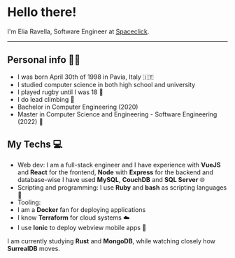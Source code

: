 # Hello there!

I'm Elia Ravella, Software Engineer at [Spaceclick](https://www.spaceclick.com/it/). 

---

## Personal info 🧑‍🦱
- I was born April 30th of 1998 in Pavia, Italy 🇮🇹
- I studied computer science in both high school and university
- I played rugby until I was 18 🏉
- I do lead climbing 🧗
- Bachelor in Computer Engineering (2020)
- Master in Computer Science and Engineering - Software Engineering (2022) :page_with_curl:

## My Techs :computer:
- Web dev: I am a full-stack engineer and I have experience with **VueJS** and **React** for the frontend, **Node** with **Express** for the backend and database-wise I have used **MySQL**, **CouchDB** and **SQL Server** :globe_with_meridians:
- Scripting and programming: I use **Ruby** and **bash** as scripting languages :wrench:
- Tooling: 
 - I am a **Docker** fan for deploying applications
 - I know **Terraform** for cloud systems :cloud:
 - I use **Ionic** to deploy webview mobile apps :iphone:
 
I am currently studying **Rust** and **MongoDB**, while watching closely how **SurrealDB** moves.
